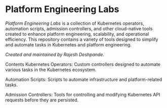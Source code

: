 # Platform Engineering Labs
*Platform Engineering Labs* is a collection of Kubernetes operators, automation scripts, admission controllers, and other cloud-native tools created to enhance platform engineering, scalability, and operational efficiency. This repository contains a variety of tools designed to simplify and automate tasks in Kubernetes and platform engineering.

*Created and maintained by Rajesh Deshpande.*

Contents
Kubernetes Operators: Custom controllers designed to automate various tasks in the Kubernetes ecosystem.

Automation Scripts: Scripts to automate infrastructure and platform-related tasks.

Admission Controllers: Tools for controlling and modifying Kubernetes API requests before they are persisted.

 
